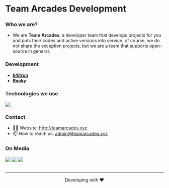 # Team Arcades Development

### Who we are?
- We are **Team Arcades**, a developer team that develops projects for you and puts their codes and active versions into service, of course, we do not share the exception projects, but we are a team that supports open-source in general.

### Development
- **[k4itrun](https://github.com/k4itrun)**
- **[Rocky](https://github.com/rocky-pup)**
  
<!--
### Organizations
- **[Soon](https://github.com/soon)**
-->

### Technologies we use
   
<img 
src="https://skillicons.dev/icons?i=ts,js,java,cs,go,php,html,jquery,css,sass,bootstrap,tailwind,materialui,nodejs,express,graphql,sqlite,mysql,mongodb,prisma,firebase,webpack,react,nextjs,nestjs,gatsby,alpinejs,netlify,vercel,heroku&theme=dark"
/>
</div>

### Contact
- 👨‍💻 Website: http://teamarcades.xyz
- 📫 How to reach us: admin@teamarcades.xyz


### On Media
<div>
   <a href="https://instagram.com/teamarcades"><img src="https://skillicons.dev/icons?i=instagram&theme=dark" /></a>
   <a href="https://twitter.com/@teamarcades"><img src="https://skillicons.dev/icons?i=twitter&theme=dark" /></a>
   <a href="https://discord.gg/team-arcades-935157109761388554"><img src="https://skillicons.dev/icons?i=discord&theme=dark" /></a>
</div>
<br />

---
<p align="center">Developing with ❤</p>
